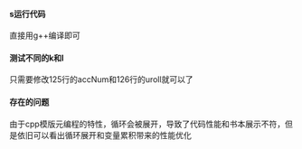 #### s运行代码

直接用g++编译即可

#### 测试不同的k和l

只需要修改125行的accNum和126行的uroll就可以了

#### 存在的问题

由于cpp模版元编程的特性，循环会被展开，导致了代码性能和书本展示不符，但是依旧可以看出循环展开和变量累积带来的性能优化

